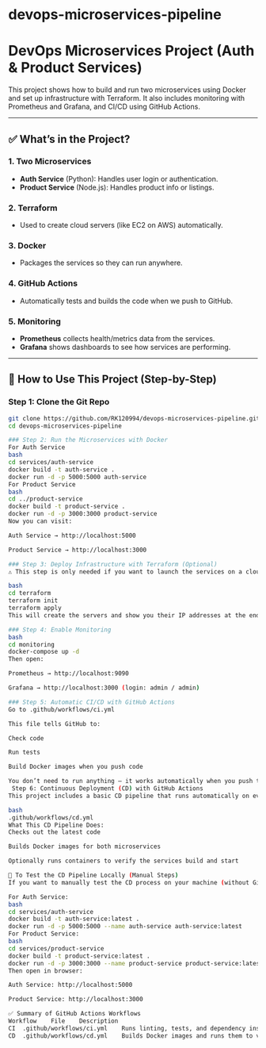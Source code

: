 # devops-microservices-pipeline
# DevOps Microservices Project (Auth & Product Services)

This project shows how to build and run two microservices using Docker and set up infrastructure with Terraform. It also includes monitoring with Prometheus and Grafana, and CI/CD using GitHub Actions.

---

## ✅ What’s in the Project?

### 1. **Two Microservices**
- **Auth Service** (Python): Handles user login or authentication.
- **Product Service** (Node.js): Handles product info or listings.

### 2. **Terraform**
- Used to create cloud servers (like EC2 on AWS) automatically.

### 3. **Docker**
- Packages the services so they can run anywhere.

### 4. **GitHub Actions**
- Automatically tests and builds the code when we push to GitHub.

### 5. **Monitoring**
- **Prometheus** collects health/metrics data from the services.
- **Grafana** shows dashboards to see how services are performing.

---

## 🔧 How to Use This Project (Step-by-Step)

### Step 1: Clone the Git Repo

```bash
git clone https://github.com/RK120994/devops-microservices-pipeline.git
cd devops-microservices-pipeline

### Step 2: Run the Microservices with Docker
For Auth Service
bash
cd services/auth-service
docker build -t auth-service .
docker run -d -p 5000:5000 auth-service
For Product Service
bash
cd ../product-service
docker build -t product-service .
docker run -d -p 3000:3000 product-service
Now you can visit:

Auth Service → http://localhost:5000

Product Service → http://localhost:3000

### Step 3: Deploy Infrastructure with Terraform (Optional)
⚠️ This step is only needed if you want to launch the services on a cloud provider like AWS.

bash
cd terraform
terraform init
terraform apply
This will create the servers and show you their IP addresses at the end.

### Step 4: Enable Monitoring
bash
cd monitoring
docker-compose up -d
Then open:

Prometheus → http://localhost:9090

Grafana → http://localhost:3000 (login: admin / admin)

### Step 5: Automatic CI/CD with GitHub Actions
Go to .github/workflows/ci.yml

This file tells GitHub to:

Check code

Run tests

Build Docker images when you push code

You don’t need to run anything — it works automatically when you push to GitHub.
 Step 6: Continuous Deployment (CD) with GitHub Actions
This project includes a basic CD pipeline that runs automatically on every push to the main branch. The workflow is defined in:

bash
.github/workflows/cd.yml
What This CD Pipeline Does:
Checks out the latest code

Builds Docker images for both microservices

Optionally runs containers to verify the services build and start

🧪 To Test the CD Pipeline Locally (Manual Steps)
If you want to manually test the CD process on your machine (without GitHub Actions), you can do this:

For Auth Service:
bash
cd services/auth-service
docker build -t auth-service:latest .
docker run -d -p 5000:5000 --name auth-service auth-service:latest
For Product Service:
bash
cd services/product-service
docker build -t product-service:latest .
docker run -d -p 3000:3000 --name product-service product-service:latest
Then open in browser:

Auth Service: http://localhost:5000

Product Service: http://localhost:3000

✅ Summary of GitHub Actions Workflows
Workflow	File	Description
CI	.github/workflows/ci.yml	Runs linting, tests, and dependency install for each service
CD	.github/workflows/cd.yml	Builds Docker images and runs them to verify boot-up (local-only setup)

